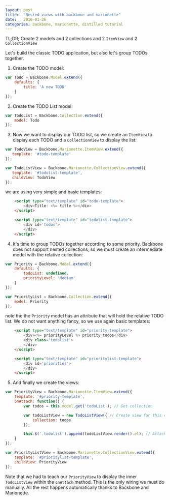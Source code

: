```yaml
---
layout: post
title:  "Nested views with backbone and marionette"
date:   2016-01-26
categories: backbone, marionette, distilled tutorial
---
```


TL;DR; Create 2 models and 2 collections and 2 `ItemView` and 2 `CollectionView`

Let's build the classic TODO application, but also let's group TODOs together.

1. Create the TODO model:

```Javascript
var Todo = Backbone.Model.extend({
    defaults: {
        title: 'A new TODO'
    }
});
```

2. Create the TODO List model:

```Javascript
var TodoList = Backbone.Collection.extend({
    model: Todo
});
```

3. Now we want to display our TODO list, so we create an `ItemView` to display each TODO and a `CollectionView`
 to display the list:

 ```Javascript
var TodoView = Backbone.Marionette.ItemView.extend({
    template: '#todo-template'
});

var TodoListView = Backbone.Marionette.CollectionView.extend({
    template: '#todolist-template',
    childView: TodoView
});
```

we are using very simple and basic templates:

```html
    <script type="text/template" id="todo-template">
        <div>Title: <%= title %></div>
    </script>

    <script type="text/template" id="todolist-template">
        <div id='todos'>
        </div>
    </script>
```

4. It's time to group TODOs together according to some priority. Backbone does not support nested collections,
so we must create an intermediate model with the relative collection:

```Javascript
var Priority = Backbone.Model.extend({
    defaults: {
        todoList: undefined,
        priorityLevel: 'Medium'
    }
});

var PriorityList = Backbone.Collection.extend({
    model: Priority
});
```

note the the `Priority` model has an attribute that will hold the relative TODO list.
We do not want anything fancy, so we use again basic templates:

```html
    <script type="text/template" id="priority-template">
        <div><%= priorityLevel %> priority todos</div>
        <div class='todolist'>
        </div>
    </script>

    <script type="text/template" id="prioritylist-template">
        <div id='priorities'>
        </div>
    </script>

```


5. And finally we create the views:

```Javascript
var PriorityView = Backbone.Marionette.ItemView.extend({
    template: '#priority-template',
    onAttach: function() {
        var todos = this.model.get('todoList'); // Get collection

        var todoListView = new TodoListView({ // Create view for this collection
            collection: todos
        });

        this.$('.todolist').append(todoListView.render().el); // Attach view to the DOM
    }
});

var PriorityListView = Backbone.Marionette.CollectionView.extend({
    template: '#prioritylist-template',
    childView: PriorityView
});
```

Note that we had to teach our `PriorityView` to display the inner `TodoListView` within the `onAttach` method.
 This is the only wiring we must do manually. All the rest happens automatically thanks to Backbone and Marionette.
